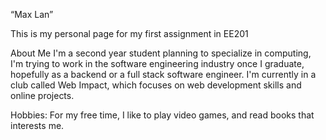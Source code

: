 “Max Lan”

This is my personal page for my first assignment in EE201

About Me
I'm a second year student planning to specialize in computing, I'm trying to work in the software engineering industry once I graduate, hopefully as a backend or a full stack software engineer. I'm currently in a club called Web Impact, which focuses on web development skills and online projects.

Hobbies:
For my free time, I like to play video games, and read books that interests me.





